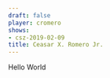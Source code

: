 ```yaml
---
draft: false
player: cromero
shows:
- csz-2019-02-09
title: Ceasar X. Romero Jr.
---
```


Hello World
